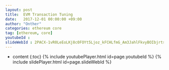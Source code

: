 ```yaml
---
layout: post
title:  EVM Transaction Tuning
date:   2017-12-01 00:00:00 +09:00
author: "Onther"
categories: ethereum core
tag: [ethereum, core]
youtubeId :
slideWebId : 2PACX-1vR0LeEoLKj8c0FOYt5Ljoz_kFCHLfmG_Am3JahlFkvyBOIbjrts2htYDXXSgFu7DL0ANNuCDYyUHIMZ
---
```

* content
{:toc}
{% include youtubePlayer.html id=page.youtubeId %}
{% include slidePlayer.html id=page.slideWebId %}
